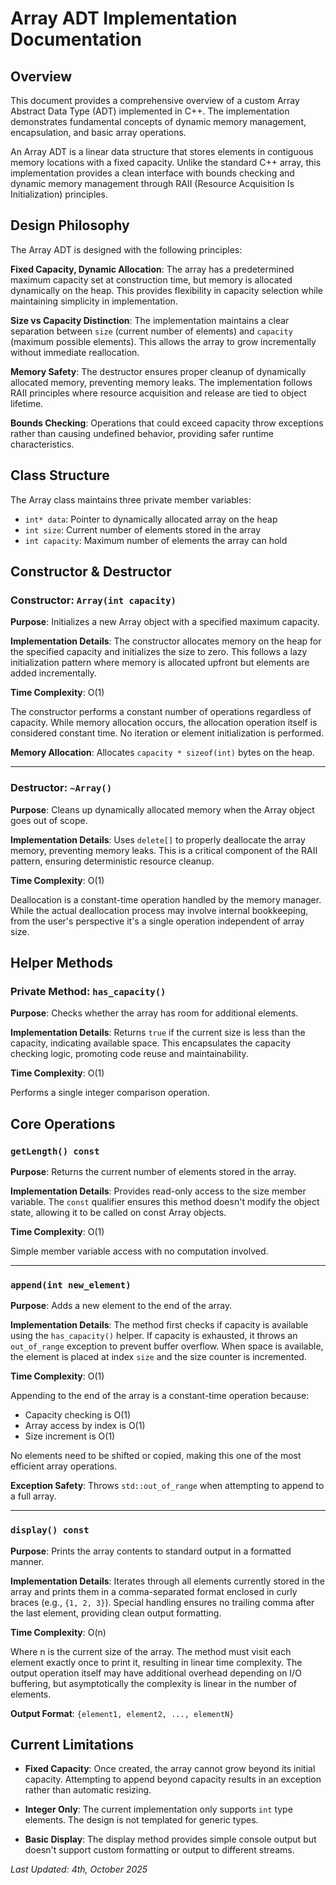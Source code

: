 # Array ADT Implementation Documentation

## Overview

This document provides a comprehensive overview of a custom Array Abstract Data Type (ADT) implemented in C++. The implementation demonstrates fundamental concepts of dynamic memory management, encapsulation, and basic array operations.

An Array ADT is a linear data structure that stores elements in contiguous memory locations with a fixed capacity. Unlike the standard C++ array, this implementation provides a clean interface with bounds checking and dynamic memory management through RAII (Resource Acquisition Is Initialization) principles.

## Design Philosophy

The Array ADT is designed with the following principles:

**Fixed Capacity, Dynamic Allocation**: The array has a predetermined maximum capacity set at construction time, but memory is allocated dynamically on the heap. This provides flexibility in capacity selection while maintaining simplicity in implementation.

**Size vs Capacity Distinction**: The implementation maintains a clear separation between `size` (current number of elements) and `capacity` (maximum possible elements). This allows the array to grow incrementally without immediate reallocation.

**Memory Safety**: The destructor ensures proper cleanup of dynamically allocated memory, preventing memory leaks. The implementation follows RAII principles where resource acquisition and release are tied to object lifetime.

**Bounds Checking**: Operations that could exceed capacity throw exceptions rather than causing undefined behavior, providing safer runtime characteristics.

## Class Structure

The Array class maintains three private member variables:

- `int* data`: Pointer to dynamically allocated array on the heap
- `int size`: Current number of elements stored in the array
- `int capacity`: Maximum number of elements the array can hold

## Constructor & Destructor

### Constructor: `Array(int capacity)`

**Purpose**: Initializes a new Array object with a specified maximum capacity.

**Implementation Details**: The constructor allocates memory on the heap for the specified capacity and initializes the size to zero. This follows a lazy initialization pattern where memory is allocated upfront but elements are added incrementally.

**Time Complexity**: O(1)

The constructor performs a constant number of operations regardless of capacity. While memory allocation occurs, the allocation operation itself is considered constant time. No iteration or element initialization is performed.

**Memory Allocation**: Allocates `capacity * sizeof(int)` bytes on the heap.

---

### Destructor: `~Array()`

**Purpose**: Cleans up dynamically allocated memory when the Array object goes out of scope.

**Implementation Details**: Uses `delete[]` to properly deallocate the array memory, preventing memory leaks. This is a critical component of the RAII pattern, ensuring deterministic resource cleanup.

**Time Complexity**: O(1)

Deallocation is a constant-time operation handled by the memory manager. While the actual deallocation process may involve internal bookkeeping, from the user's perspective it's a single operation independent of array size.

## Helper Methods

### Private Method: `has_capacity()`

**Purpose**: Checks whether the array has room for additional elements.

**Implementation Details**: Returns `true` if the current size is less than the capacity, indicating available space. This encapsulates the capacity checking logic, promoting code reuse and maintainability.

**Time Complexity**: O(1)

Performs a single integer comparison operation.

## Core Operations

### `getLength() const`

**Purpose**: Returns the current number of elements stored in the array.

**Implementation Details**: Provides read-only access to the size member variable. The `const` qualifier ensures this method doesn't modify the object state, allowing it to be called on const Array objects.

**Time Complexity**: O(1)

Simple member variable access with no computation involved.

---

### `append(int new_element)`

**Purpose**: Adds a new element to the end of the array.

**Implementation Details**: The method first checks if capacity is available using the `has_capacity()` helper. If capacity is exhausted, it throws an `out_of_range` exception to prevent buffer overflow. When space is available, the element is placed at index `size` and the size counter is incremented.

**Time Complexity**: O(1)

Appending to the end of the array is a constant-time operation because:

- Capacity checking is O(1)
- Array access by index is O(1)
- Size increment is O(1)

No elements need to be shifted or copied, making this one of the most efficient array operations.

**Exception Safety**: Throws `std::out_of_range` when attempting to append to a full array.

---

### `display() const`

**Purpose**: Prints the array contents to standard output in a formatted manner.

**Implementation Details**: Iterates through all elements currently stored in the array and prints them in a comma-separated format enclosed in curly braces (e.g., `{1, 2, 3}`). Special handling ensures no trailing comma after the last element, providing clean output formatting.

**Time Complexity**: O(n)

Where n is the current size of the array. The method must visit each element exactly once to print it, resulting in linear time complexity. The output operation itself may have additional overhead depending on I/O buffering, but asymptotically the complexity is linear in the number of elements.

**Output Format**: `{element1, element2, ..., elementN}`

## Current Limitations

- **Fixed Capacity**: Once created, the array cannot grow beyond its initial capacity. Attempting to append beyond capacity results in an exception rather than automatic resizing.

- **Integer Only**: The current implementation only supports `int` type elements. The design is not templated for generic types.

- **Basic Display**: The display method provides simple console output but doesn't support custom formatting or output to different streams.

_Last Updated: 4th, October 2025_
